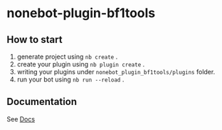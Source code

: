 # nonebot-plugin-bf1tools

## How to start

1. generate project using `nb create` .
2. create your plugin using `nb plugin create` .
3. writing your plugins under `nonebot_plugin_bf1tools/plugins` folder.
4. run your bot using `nb run --reload` .

## Documentation

See [Docs](https://nonebot.dev/)
